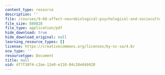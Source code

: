 ```yaml
---
content_type: resource
description: ''
file: /courses/9-68-affect-neurobiological-psychological-and-sociocultural-counterparts-of-feelings-spring-2013/df7f38f4c2ae12e0e11804c28e84b928_MIT9_68S13_syllabus.pdf
file_size: 889828
file_type: application/pdf
hide_download: true
hide_download_original: null
learning_resource_types: []
license: https://creativecommons.org/licenses/by-nc-sa/4.0/
ocw_type: ''
resourcetype: Document
title: null
uid: df7f38f4-c2ae-12e0-e118-04c28e84b928
---
```


